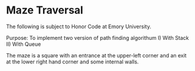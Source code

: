 <h1>Maze Traversal</h1>

<p>
The following is subject to Honor Code at Emory University.

Purpose: To implement two version of path finding algorithum I) With Stack II) With Queue

The maze is a square with an entrance at the upper-left corner and an exit at the lower right hand corner and some internal walls.

</p>
